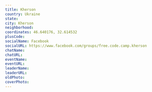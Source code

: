 ```yaml
---
title: Kherson
country: Ukraine
state: 
city: Kherson
neighborhood: 
coordinates: 46.640176, 32.614532
plusCode:
socialName: Facebook
socialURL: https://www.facebook.com/groups/free.code.camp.kherson
chatName:
chatURL:
eventName:
eventURL:
leaderName:
leaderURL:
oldPhoto: 
coverPhoto:
---
```

